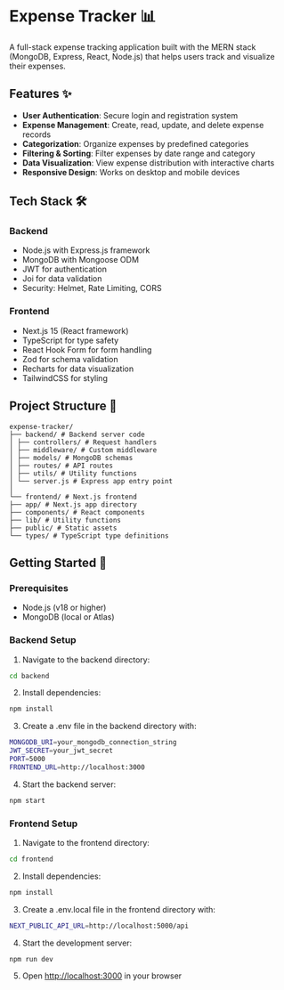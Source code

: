 # Expense Tracker 📊

A full-stack expense tracking application built with the MERN stack (MongoDB, Express, React, Node.js) that helps users track and visualize their expenses.

## Features ✨

- **User Authentication**: Secure login and registration system
- **Expense Management**: Create, read, update, and delete expense records
- **Categorization**: Organize expenses by predefined categories
- **Filtering & Sorting**: Filter expenses by date range and category
- **Data Visualization**: View expense distribution with interactive charts
- **Responsive Design**: Works on desktop and mobile devices

## Tech Stack 🛠️

### Backend

- Node.js with Express.js framework
- MongoDB with Mongoose ODM
- JWT for authentication
- Joi for data validation
- Security: Helmet, Rate Limiting, CORS

### Frontend

- Next.js 15 (React framework)
- TypeScript for type safety
- React Hook Form for form handling
- Zod for schema validation
- Recharts for data visualization
- TailwindCSS for styling

## Project Structure 📂

```
expense-tracker/
├── backend/ # Backend server code
│ ├── controllers/ # Request handlers
│ ├── middleware/ # Custom middleware
│ ├── models/ # MongoDB schemas
│ ├── routes/ # API routes
│ ├── utils/ # Utility functions
│ └── server.js # Express app entry point
│
└── frontend/ # Next.js frontend
├── app/ # Next.js app directory
├── components/ # React components
├── lib/ # Utility functions
├── public/ # Static assets
└── types/ # TypeScript type definitions
```

## Getting Started 🚀

### Prerequisites

- Node.js (v18 or higher)
- MongoDB (local or Atlas)

### Backend Setup

1. Navigate to the backend directory:

```bash
cd backend
```

2. Install dependencies:

```bash
npm install
```

3. Create a .env file in the backend directory with:

```bash
MONGODB_URI=your_mongodb_connection_string
JWT_SECRET=your_jwt_secret
PORT=5000
FRONTEND_URL=http://localhost:3000
```

4. Start the backend server:

```bash
npm start
```

### Frontend Setup

1. Navigate to the frontend directory:

```bash
cd frontend
```

2. Install dependencies:

```bash
npm install
```

3. Create a .env.local file in the frontend directory with:

```bash
NEXT_PUBLIC_API_URL=http://localhost:5000/api
```

4. Start the development server:

```bash
npm run dev
```

5. Open [http://localhost:3000](http://localhost:3000) in your browser
